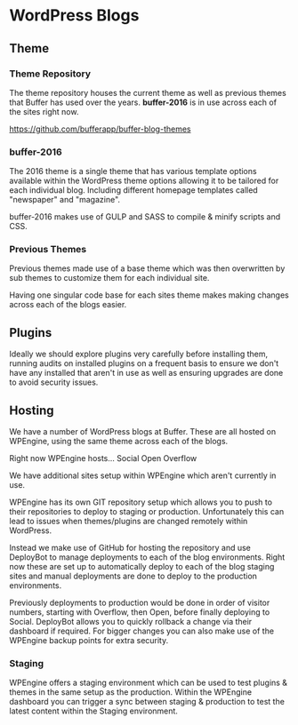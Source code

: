 # WordPress Blogs

## Theme

### Theme Repository

The theme repository houses the current theme as well as previous themes that Buffer has used over the years. **buffer-2016** is in use across each of the sites right now.

https://github.com/bufferapp/buffer-blog-themes

### buffer-2016

The 2016 theme is a single theme that has various template options available within the WordPress theme options allowing it to be tailored for each individual blog. Including different homepage templates called "newspaper" and "magazine".

buffer-2016 makes use of GULP and SASS to compile & minify scripts and CSS.

### Previous Themes
Previous themes made use of a base theme which was then overwritten by sub themes to customize them for each individual site.

Having one singular code base for each sites theme makes making changes across each of the blogs easier.



## Plugins

Ideally we should explore plugins very carefully before installing them, running audits on installed plugins on a frequent basis to ensure we don't have any installed that aren't in use as well as ensuring upgrades are done to avoid security issues.


## Hosting

We have a number of WordPress blogs at Buffer. These are all hosted on WPEngine, using the same theme across each of the blogs.

Right now WPEngine hosts...
Social
Open
Overflow

We have additional sites setup within WPEngine which aren't currently in use.

WPEngine has its own GIT repository setup which allows you to push to their repositories to deploy to staging or production. Unfortunately this can lead to issues when themes/plugins are changed remotely within WordPress.

Instead we make use of GitHub for hosting the repository and use DeployBot to manage deployments to each of the blog environments. Right now these are set up to automatically deploy to each of the blog staging sites and manual deployments are done to deploy to the production environments.

Previously deployments to production would be done in order of visitor numbers, starting with Overflow, then Open, before finally deploying to Social. DeployBot allows you to quickly rollback a change via their dashboard if required. For bigger changes you can also make use of the WPEngine backup points for extra security.

### Staging
WPEngine offers a staging environment which can be used to test plugins & themes in the same setup as the production. Within the WPEngine dashboard you can trigger a sync between staging & production to test the latest content within the Staging environment.
